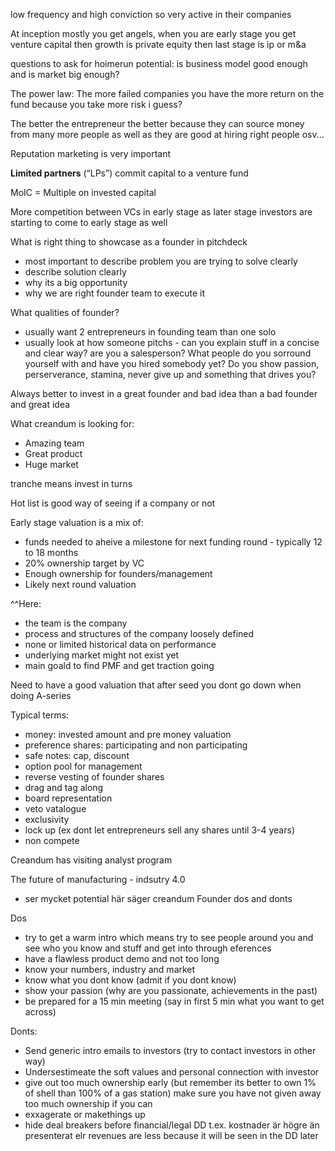 
low frequency and high conviction so very active in their companies

At inception mostly you get angels, when you are early stage you get venture capital then growth is private equity then last stage is ip or m&a

questions to ask for hoimerun potential: is business model good enough and is market big enough?

The power law: The more failed companies you have the more return on the fund because you take more risk i guess?

The better the entrepreneur the better because they can source money from many more people as well as they are good at hiring right people osv...

Reputation marketing is very important

**Limited partners** (“LPs”) commit capital to a venture fund

MoIC = Multiple on invested capital

More competition between VCs in early stage as later stage investors are starting to come to early stage as well


What is right thing to showcase as a founder in pitchdeck
- most important to describe problem you are trying to solve clearly
- describe solution clearly
- why its a big opportunity
- why we are right founder team to execute it

What qualities of founder?
- usually want 2 entrepreneurs in founding team than one solo
- usually look at how someone pitchs - can you explain stuff in a concise and clear way? are you a salesperson? What people do you sorround yourself with and have you hired somebody yet? Do you show passion, perserverance, stamina, never give up and something that drives you?

Always better to invest in a great founder and bad idea than a bad founder and great idea


What creandum is looking for:
- Amazing team
- Great product
- Huge market

tranche means invest in turns

Hot list is good way of seeing if a company or not

Early stage valuation is a mix of:
- funds needed to aheive a milestone for next funding round - typically 12 to 18 months
- 20% ownership target by VC
- Enough ownership for founders/management
- Likely next round valuation

^^Here:
- the team is the company
- process and structures of the company loosely defined
- none or limited historical data on performance
- underlying market might not exist yet
- main goald to find PMF and get traction going

Need to have a good valuation that after seed you dont go down when doing A-series



Typical terms:
- money: invested amount and pre money valuation
- preference shares: participating and non participating
- safe notes: cap, discount 
- option pool for management
- reverse vesting of founder shares
- drag and tag along
- board representation
- veto vatalogue
- exclusivity
- lock up (ex dont let entrepreneurs sell any shares until 3-4 years)
- non compete

Creandum has visiting analyst program 

The future of manufacturing - indsutry 4.0
- ser mycket potential här säger creandum
Founder dos and donts

Dos
- try to get a warm intro which means try to see people around you and see who you know and stuff and get into through eferences
- have a flawless product demo and not too long
- know your numbers, industry and market
- know what you dont know (admit if you dont know)
- show your passion (why are you passionate, achievements in the past)
- be prepared for a 15 min meeting (say in first 5 min what you want to get across)

Donts:
- Send generic intro emails to investors (try to contact investors in other way)
- Undersestimeate the soft values and personal connection with investor
- give out too much ownership early (but remember its better to own 1% of shell than 100% of a gas station) make sure you have not given away too much ownership if you can
- exxagerate or makethings up
- hide deal breakers before financial/legal DD t.ex. kostnader är högre än presenterat elr revenues are less because it will be seen in the DD later
